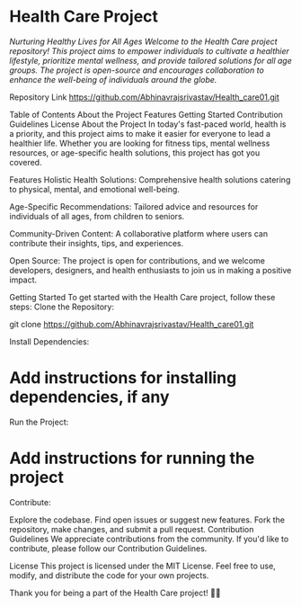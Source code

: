 <h1>Health Care Project</h1>
<i>Nurturing Healthy Lives for All Ages
Welcome to the Health Care project repository! This project aims to empower individuals to cultivate a healthier lifestyle, prioritize mental wellness, and provide tailored solutions for all age groups. The project is open-source and encourages collaboration to enhance the well-being of individuals around the globe.</i>

Repository Link
https://github.com/Abhinavrajsrivastav/Health_care01.git

Table of Contents
About the Project
Features
Getting Started
Contribution Guidelines
License
About the Project
In today's fast-paced world, health is a priority, and this project aims to make it easier for everyone to lead a healthier life. Whether you are looking for fitness tips, mental wellness resources, or age-specific health solutions, this project has got you covered.

Features
Holistic Health Solutions: Comprehensive health solutions catering to physical, mental, and emotional well-being.

Age-Specific Recommendations: Tailored advice and resources for individuals of all ages, from children to seniors.

Community-Driven Content: A collaborative platform where users can contribute their insights, tips, and experiences.

Open Source: The project is open for contributions, and we welcome developers, designers, and health enthusiasts to join us in making a positive impact.

Getting Started
To get started with the Health Care project, follow these steps:
Clone the Repository:

git clone https://github.com/Abhinavrajsrivastav/Health_care01.git

Install Dependencies:

# Add instructions for installing dependencies, if any
Run the Project:

# Add instructions for running the project
Contribute:

Explore the codebase.
Find open issues or suggest new features.
Fork the repository, make changes, and submit a pull request.
Contribution Guidelines
We appreciate contributions from the community. If you'd like to contribute, please follow our Contribution Guidelines.

License
This project is licensed under the MIT License. Feel free to use, modify, and distribute the code for your own projects.

Thank you for being a part of the Health Care project! 🌱💪
